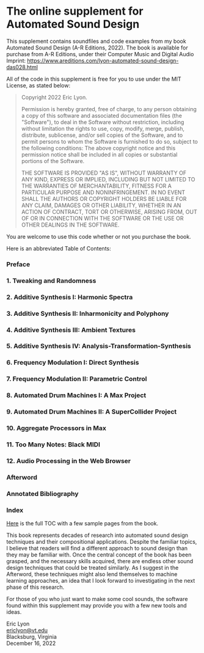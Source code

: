 # The online supplement for Automated Sound Design
This supplement contains soundfiles and code examples from my book Automated Sound Design (A-R Editions, 2022). The book is available for purchase from A-R
Editions, under their Computer Music and Digital Audio Imprint: 
https://www.areditions.com/lyon-automated-sound-design-das028.html

All of the code in this supplement is free for you to use under the MIT License, as stated below:

>Copyright 2022 Eric Lyon.<p>
>Permission is hereby granted, free of charge, to any person obtaining a copy of this software and associated documentation files (the "Software"), to deal in the Software without restriction, including without limitation the rights to use, copy, modify, merge, publish, distribute, sublicense, and/or sell copies of the Software, and to permit persons to whom the Software is furnished to do so, subject to the following conditions:
>The above copyright notice and this permission notice shall be included in all copies or substantial portions of the Software.</p><p>
>THE SOFTWARE IS PROVIDED "AS IS", WITHOUT WARRANTY OF ANY KIND, EXPRESS OR IMPLIED, INCLUDING BUT NOT LIMITED TO THE WARRANTIES OF MERCHANTABILITY, FITNESS FOR A PARTICULAR PURPOSE AND NONINFRINGEMENT. IN NO EVENT SHALL THE AUTHORS OR COPYRIGHT HOLDERS BE LIABLE FOR ANY CLAIM, DAMAGES OR OTHER LIABILITY, WHETHER IN AN ACTION OF CONTRACT, TORT OR OTHERWISE, ARISING FROM, OUT OF OR IN CONNECTION WITH THE SOFTWARE OR THE USE OR OTHER DEALINGS IN THE SOFTWARE.
</p>
You are welcome to use this code whether or not you purchase the book. 
<p>
Here is an abbreviated Table of Contents:
</p>

### Preface
### 1. Tweaking and Randomness
### 2. Additive Synthesis I: Harmonic Spectra
### 3. Additive Synthesis II: Inharmonicity and Polyphony
### 4. Additive Synthesis III: Ambient Textures
### 5. Additive Synthesis IV: Analysis-Transformation-Synthesis
### 6. Frequency Modulation I: Direct Synthesis
### 7. Frequency Modulation II: Parametric Control
### 8. Automated Drum Machines I: A Max Project
### 9. Automated Drum Machines II: A SuperCollider Project
### 10. Aggregate Processors in Max
### 11. Too Many Notes: Black MIDI
### 12. Audio Processing in the Web Browser
### Afterword
### Annotated Bibliography
### Index

<p>
<a href="https://www.areditions.com/media/arfiles/product_images/DAS028_samples.pdf target="_blank" rel="noopener noreferrer"">Here</a> is the full TOC with a few sample pages from the book.
</p>

This book represents decades of research into automated sound design
techniques and their compositional applications. Despite the familiar
topics, I believe that readers will find a different approach to sound
design than they may be familiar with. Once the central concept of the
book has been grasped, and the necessary skills acquired, there are
endless other sound design techniques that could be treated similarly.
As I suggest in the Afterword, these techniques might also lend
themselves to machine learning approaches, an idea that I look forward
to investigating in the next phase of this research.

For those of you who just want to make some cool sounds, the software
found within this supplement may provide you with a few new tools and ideas.

Eric Lyon<br>
ericlyon@vt.edu<br>
Blacksburg, Virginia<br>
December 16, 2022
